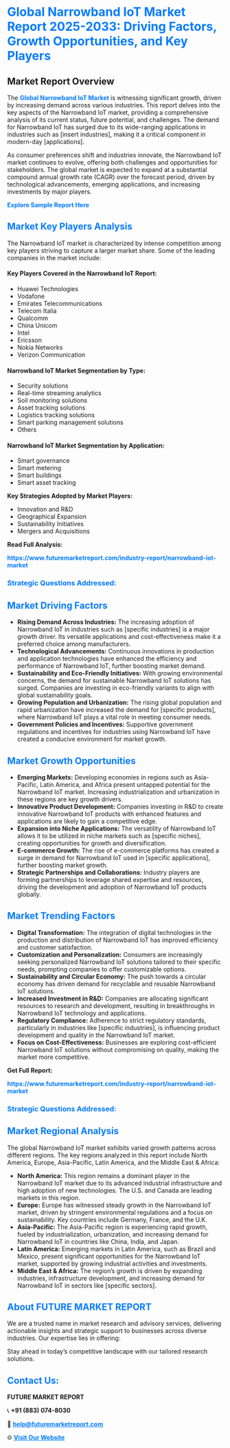 <h1 style="color: #007BFF;">Global Narrowband IoT Market Report 2025-2033: Driving Factors, Growth Opportunities, and Key Players</h1>

<section id="overview">
<h2>Market Report Overview</h2>
<p>The <a href="https://www.futuremarketreport.com/industry-report/narrowband-iot-market" style="color: #007BFF; text-decoration: none;"><strong>Global Narrowband IoT Market</strong></a> is witnessing significant growth, driven by increasing demand across various industries. This report delves into the key aspects of the Narrowband IoT market, providing a comprehensive analysis of its current status, future potential, and challenges. The demand for Narrowband IoT has surged due to its wide-ranging applications in industries such as [insert industries], making it a critical component in modern-day [applications].</p>
<p>As consumer preferences shift and industries innovate, the Narrowband IoT market continues to evolve, offering both challenges and opportunities for stakeholders. The global market is expected to expand at a substantial compound annual growth rate (CAGR) over the forecast period, driven by technological advancements, emerging applications, and increasing investments by major players.</p>
</section>

<section id="overview">
<p><a href="https://www.futuremarketreport.com/request-sample/reportId=63695" style="color: #007BFF; text-decoration: none;"><strong>Explore Sample Report Here</strong></a></p>
</section>

<section id="key-players">
<h2 style="color: #007BFF;">Market Key Players Analysis</h2>
<p>The Narrowband IoT market is characterized by intense competition among key players striving to capture a larger market share. Some of the leading companies in the market include:</p>
<h4>Key Players Covered in the Narrowband IoT Report:</h4>
<ul><li>Huawei Technologies</li><li>Vodafone</li><li>Emirates Telecommunications</li><li>Telecom Italia</li><li>Qualcomm</li><li>China Unicom</li><li>Intel</li><li>Ericsson</li><li>Nokia Networks</li><li>Verizon Communication</li></ul>
<h4>Narrowband IoT Market Segmentation by Type:</h4>
<ul><li>Security solutions</li><li>Real-time streaming analytics</li><li>Soil monitoring solutions</li><li>Asset tracking solutions</li><li>Logistics tracking solutions</li><li>Smart parking management solutions</li><li>Others</li></ul>

<h4>Narrowband IoT Market Segmentation by Application:</h4>
<ul><li>Smart governance</li><li>Smart metering</li><li>Smart buildings</li><li>Smart asset tracking</li></ul>
<p><strong>Key Strategies Adopted by Market Players:</strong></p>
<ul>
<li>Innovation and R&D</li>
<li>Geographical Expansion</li>
<li>Sustainability Initiatives</li>
<li>Mergers and Acquisitions</li>
</ul>
</section>

<section>
<p><strong>Read Full Analysis: </strong></p><a href="https://www.futuremarketreport.com/industry-report/narrowband-iot-market" style="color: #007BFF; text-decoration: none;"><strong>https://www.futuremarketreport.com/industry-report/narrowband-iot-market</strong></a>
<h3 style="color: #007BFF;">Strategic Questions Addressed:</h3>
</section>

<section id="driving-factors">
<h2 style="color: #007BFF;">Market Driving Factors</h2>
<ul>
<li><strong>Rising Demand Across Industries:</strong> The increasing adoption of Narrowband IoT in industries such as [specific industries] is a major growth driver. Its versatile applications and cost-effectiveness make it a preferred choice among manufacturers.</li>
<li><strong>Technological Advancements:</strong> Continuous innovations in production and application technologies have enhanced the efficiency and performance of Narrowband IoT, further boosting market demand.</li>
<li><strong>Sustainability and Eco-Friendly Initiatives:</strong> With growing environmental concerns, the demand for sustainable Narrowband IoT solutions has surged. Companies are investing in eco-friendly variants to align with global sustainability goals.</li>
<li><strong>Growing Population and Urbanization:</strong> The rising global population and rapid urbanization have increased the demand for [specific products], where Narrowband IoT plays a vital role in meeting consumer needs.</li>
<li><strong>Government Policies and Incentives:</strong> Supportive government regulations and incentives for industries using Narrowband IoT have created a conducive environment for market growth.</li>
</ul>
</section>

<section id="growth-opportunities">
<h2 style="color: #007BFF;">Market Growth Opportunities</h2>
<ul>
<li><strong>Emerging Markets:</strong> Developing economies in regions such as Asia-Pacific, Latin America, and Africa present untapped potential for the Narrowband IoT market. Increasing industrialization and urbanization in these regions are key growth drivers.</li>
<li><strong>Innovative Product Development:</strong> Companies investing in R&D to create innovative Narrowband IoT products with enhanced features and applications are likely to gain a competitive edge.</li>
<li><strong>Expansion into Niche Applications:</strong> The versatility of Narrowband IoT allows it to be utilized in niche markets such as [specific niches], creating opportunities for growth and diversification.</li>
<li><strong>E-commerce Growth:</strong> The rise of e-commerce platforms has created a surge in demand for Narrowband IoT used in [specific applications], further boosting market growth.</li>
<li><strong>Strategic Partnerships and Collaborations:</strong> Industry players are forming partnerships to leverage shared expertise and resources, driving the development and adoption of Narrowband IoT products globally.</li>
</ul>
</section>

<section id="trending-factors">
<h2 style="color: #007BFF;">Market Trending Factors</h2>
<ul>
<li><strong>Digital Transformation:</strong> The integration of digital technologies in the production and distribution of Narrowband IoT has improved efficiency and customer satisfaction.</li>
<li><strong>Customization and Personalization:</strong> Consumers are increasingly seeking personalized Narrowband IoT solutions tailored to their specific needs, prompting companies to offer customizable options.</li>
<li><strong>Sustainability and Circular Economy:</strong> The push towards a circular economy has driven demand for recyclable and reusable Narrowband IoT solutions.</li>
<li><strong>Increased Investment in R&D:</strong> Companies are allocating significant resources to research and development, resulting in breakthroughs in Narrowband IoT technology and applications.</li>
<li><strong>Regulatory Compliance:</strong> Adherence to strict regulatory standards, particularly in industries like [specific industries], is influencing product development and quality in the Narrowband IoT market.</li>
<li><strong>Focus on Cost-Effectiveness:</strong> Businesses are exploring cost-efficient Narrowband IoT solutions without compromising on quality, making the market more competitive.</li>
</ul>
</section>

<section>
<p><strong>Get Full Report: </strong></p><a href="https://www.futuremarketreport.com/industry-report/narrowband-iot-market" style="color: #007BFF; text-decoration: none;"><strong>https://www.futuremarketreport.com/industry-report/narrowband-iot-market</strong></a>
<h3 style="color: #007BFF;">Strategic Questions Addressed:</h3>
</section>


<section id="regional-analysis">
<h2 style="color: #007BFF;">Market Regional Analysis</h2>
<p>The global Narrowband IoT market exhibits varied growth patterns across different regions. The key regions analyzed in this report include North America, Europe, Asia-Pacific, Latin America, and the Middle East & Africa:</p>
<ul>
<li><strong>North America:</strong> This region remains a dominant player in the Narrowband IoT market due to its advanced industrial infrastructure and high adoption of new technologies. The U.S. and Canada are leading markets in this region.</li>
<li><strong>Europe:</strong> Europe has witnessed steady growth in the Narrowband IoT market, driven by stringent environmental regulations and a focus on sustainability. Key countries include Germany, France, and the U.K.</li>
<li><strong>Asia-Pacific:</strong> The Asia-Pacific region is experiencing rapid growth, fueled by industrialization, urbanization, and increasing demand for Narrowband IoT in countries like China, India, and Japan.</li>
<li><strong>Latin America:</strong> Emerging markets in Latin America, such as Brazil and Mexico, present significant opportunities for the Narrowband IoT market, supported by growing industrial activities and investments.</li>
<li><strong>Middle East & Africa:</strong> The region’s growth is driven by expanding industries, infrastructure development, and increasing demand for Narrowband IoT in sectors like [specific sectors].</li>
</ul>
</section>

<footer>
<h2 style="color: #007BFF;">About FUTURE MARKET REPORT</h2>
<p>We are a trusted name in market research and advisory services, delivering actionable insights and strategic support to businesses across diverse industries. Our expertise lies in offering:</p>

<p>Stay ahead in today’s competitive landscape with our tailored research solutions.</p>

<h2 style="color: #007BFF;">Contact Us:</h2>
<p><strong>FUTURE MARKET REPORT</strong></p>
<p>📞 <strong>+91 (883) 074-8030</strong></p>
<p>📧 <strong><a href="mailto:help@futuremarketreport.com" style="color: #007BFF;">help@futuremarketreport.com</a></strong></p>
<p>🌐 <strong><a href="https://www.futuremarketreport.com/" style="color: #007BFF;">Visit Our Website</a></strong></p>
</footer>